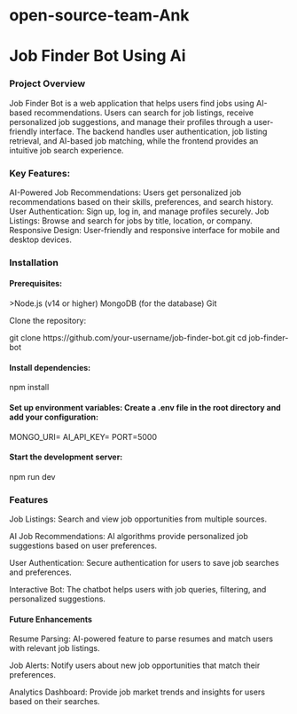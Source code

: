 # open-source-team-Ank
<h1>Job Finder Bot Using Ai </h1>
<h3>Project Overview </h3>
<p>Job Finder Bot is a web application that helps users find jobs using AI-based recommendations. Users can search for job listings, receive personalized job suggestions, and manage their profiles through a user-friendly interface. The backend handles user authentication, job listing retrieval, and AI-based job matching, while the frontend provides an intuitive job search experience.</p>

<h3>Key Features:</h3>
<p>AI-Powered Job Recommendations: Users get personalized job recommendations based on their skills, preferences, and search history.
User Authentication: Sign up, log in, and manage profiles securely.
Job Listings: Browse and search for jobs by title, location, or company.
Responsive Design: User-friendly and responsive interface for mobile and desktop devices.</p>

<h3>Installation</h3>
<h4>Prerequisites:</h4>
<p>>Node.js (v14 or higher)
MongoDB (for the database)
Git</p

<h4>Clone the repository:</h4>
<p>git clone https://github.com/your-username/job-finder-bot.git
cd job-finder-bot</p>
<h4>Install dependencies:</h4>
<p> npm install</p>
<h4>Set up environment variables: Create a .env file in the root directory and add your configuration:</h4>
<p>MONGO_URI=<Your MongoDB URI>
AI_API_KEY=<Your AI API Key>
PORT=5000</p>
<h4>Start the development server:</h4>
<p>npm run dev</p>

<h3>Features</h3>
<p>Job Listings: Search and view job opportunities from multiple sources.</p>
<p>AI Job Recommendations: AI algorithms provide personalized job suggestions based on user preferences.</p>
<p>User Authentication: Secure authentication for users to save job searches and preferences.</p>
<p>Interactive Bot: The chatbot helps users with job queries, filtering, and personalized suggestions.</p>

<h4>Future Enhancements</h4>
<p>Resume Parsing: AI-powered feature to parse resumes and match users with relevant job listings.</p>
<p>Job Alerts: Notify users about new job opportunities that match their preferences.</p>
<p>Analytics Dashboard: Provide job market trends and insights for users based on their searches.</p>
